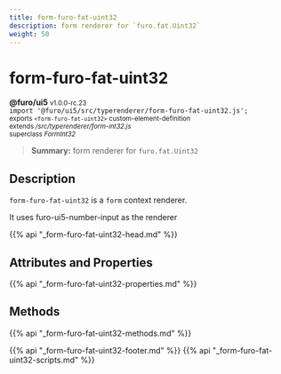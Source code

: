 ```yaml
---
title: form-furo-fat-uint32
description: form renderer for `furo.fat.Uint32`
weight: 50
---
```


# form-furo-fat-uint32
**@furo/ui5** <small>v1.0.0-rc.23</small>
<br>`import '@furo/ui5/src/typerenderer/form-furo-fat-uint32.js';`<small>
<br>exports `<form-furo-fat-uint32>` custom-element-definition
<br>extends */src/typerenderer/form-int32.js*
<br>superclass *FormInt32*</small>

> **Summary:** form renderer for `furo.fat.Uint32`

## Description

`form-furo-fat-uint32` is a `form` context renderer.

It uses furo-ui5-number-input as the renderer

{{% api "_form-furo-fat-uint32-head.md" %}}

## Attributes and Properties
{{% api "_form-furo-fat-uint32-properties.md" %}}



## Methods
{{% api "_form-furo-fat-uint32-methods.md" %}}





{{% api "_form-furo-fat-uint32-footer.md" %}}
{{% api "_form-furo-fat-uint32-scripts.md" %}}

